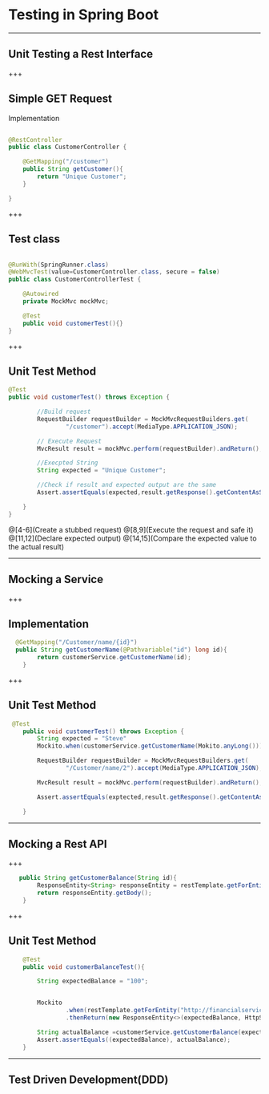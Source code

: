 # Testing in Spring Boot


---
## Unit Testing a Rest Interface



+++
## Simple GET Request 


Implementation

```java

@RestController
public class CustomerController {

    @GetMapping("/customer")
    public String getCustomer(){
        return "Unique Customer";
    }

}

```
+++

## Test class

```java

@RunWith(SpringRunner.class)
@WebMvcTest(value=CustomerController.class, secure = false)
public class CustomerControllerTest {

    @Autowired
    private MockMvc mockMvc;

    @Test
    public void customerTest(){}
}
```

+++
## Unit Test Method


```java
@Test
public void customerTest() throws Exception {

        //Build request
        RequestBuilder requestBuilder = MockMvcRequestBuilders.get(
                "/customer").accept(MediaType.APPLICATION_JSON);

        // Execute Request
        MvcResult result = mockMvc.perform(requestBuilder).andReturn();

        //Execpted String
        String expected = "Unique Customer";

        //Check if result and expected output are the same
        Assert.assertEquals(expected,result.getResponse().getContentAsString());

    }
}
```
@[4-6](Create a stubbed request)
@[8,9](Execute the request and safe it)
@[11,12](Declare expected output)
@[14,15](Compare the expected value to the actual result)




---
## Mocking a Service
+++
## Implementation

``` java
  @GetMapping("/Customer/name/{id}")
  public String getCustomerName(@Pathvariable("id") long id){
        return customerService.getCustomerName(id);
    }

```

+++
## Unit Test Method

```java
 @Test
    public void customerTest() throws Exception {
        String expected = "Steve"
        Mockito.when(customerService.getCustomerName(Mokito.anyLong())).thenReturn(expected);

        RequestBuilder requestBuilder = MockMvcRequestBuilders.get(
                "/Customer/name/2").accept(MediaType.APPLICATION_JSON);

        MvcResult result = mockMvc.perform(requestBuilder).andReturn();

        Assert.assertEquals(exptected,result.getResponse().getContentAsString());

    }
```

---
## Mocking a Rest API
+++

``` java
   public String getCustomerBalance(String id){
        ResponseEntity<String> responseEntity = restTemplate.getForEntity("http://financialservice:8080/balance/"+id, String.class);
        return responseEntity.getBody();
    }
```
+++ 

## Unit Test Method

``` java
    @Test
    public void customerBalanceTest(){

        String expectedBalance = "100";


        Mockito
                .when(restTemplate.getForEntity("http://financialservice:8080/balance/"+expectedBalance ,String.class))
                .thenReturn(new ResponseEntity<>(expectedBalance, HttpStatus.OK));

        String actualBalance =customerService.getCustomerBalance(expectedBalance);
        Assert.assertEquals((expectedBalance), actualBalance);
    }
```


---
## Test Driven Development(DDD)


